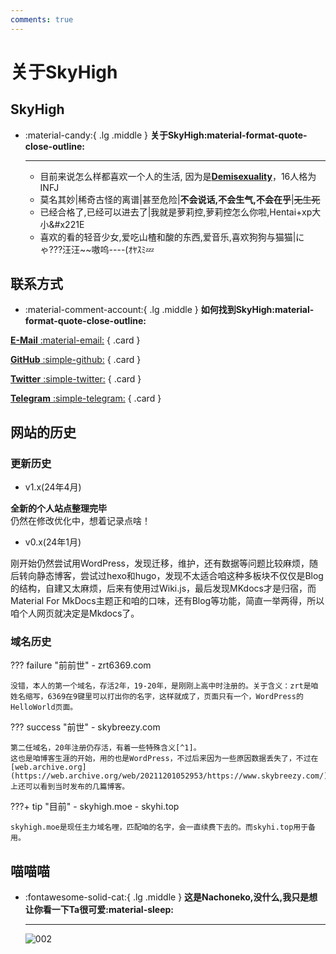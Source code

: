 ```yaml
---
comments: true
---
```


# **关于SkyHigh**

## SkyHigh

<div class="grid cards" markdown>

-   :material-candy:{ .lg .middle } __关于SkyHigh:material-format-quote-close-outline:__

    ---
    - 目前来说怎么样都喜欢一个人的生活, 因为是[**Demisexuality**](https://en.wikipedia.org/wiki/Demisexuality)，16人格为INFJ
    - 莫名其妙|稀奇古怪的离谱|甚至危险|**不会说话,不会生气,不会在乎**|<del>无生死</del>
    - 已经合格了,已经可以进去了|我就是萝莉控,萝莉控怎么你啦,Hentai+xp大小&#x221E
    - 喜欢的看的轻音少女,爱吃山楂和酸的东西,爱音乐,喜欢狗狗与猫猫|にゃ???汪汪~~嗷呜----(ｵﾔｽﾐ💤

</div>

## 联系方式

-   :material-comment-account:{ .lg .middle } __如何找到SkyHigh:material-format-quote-close-outline:__

<div class="grid" markdown>

[**E-Mail** :material-email:](mailto:hi@skyhigh.moe)
{ .card }

[**GitHub** :simple-github:](https://github.com/SkyHighR)
{ .card }

[**Twitter** :simple-twitter:](https://twitter.com/moeSkyHigh)
{ .card }

[**Telegram** :simple-telegram:](https://t.me/CatAzunyan)
{ .card }


</div>


## 网站的历史

### 更新历史

- v1.x(24年4月)

**全新的个人站点整理完毕**  
仍然在修改优化中，想着记录点啥！


- v0.x(24年1月)

刚开始仍然尝试用WordPress，发现迁移，维护，还有数据等问题比较麻烦，随后转向静态博客，尝试过hexo和hugo，发现不太适合咱这种多板块不仅仅是Blog的结构，自建又太麻烦，后来有使用过Wiki.js，最后发现MKdocs才是归宿，而Material For MkDocs主题正和咱的口味，还有Blog等功能，简直一举两得，所以咱个人网页就决定是Mkdocs了。

### 域名历史

??? failure "前前世"
    - zrt6369.com

    没错，本人的第一个域名，存活2年，19-20年，是刚刚上高中时注册的。关于含义：zrt是咱姓名缩写，6369在9键里可以打出你的名字，这样就成了，页面只有一个，WordPress的HelloWorld页面。

??? success "前世"
    - skybreezy.com

    第二任域名，20年注册仍存活，有着一些特殊含义[^1]。  
    这也是咱博客生涯的开始，用的也是WordPress，不过后来因为一些原因数据丢失了，不过在[web.archive.org](https://web.archive.org/web/20211201052953/https://www.skybreezy.com/)上还可以看到当时发布的几篇博客。

???+ tip "目前"
    - skyhigh.moe
    - skyhi.top

    skyhigh.moe是现任主力域名哩，匹配咱的名字，会一直续费下去的。而skyhi.top用于备用。



## 喵喵喵


<div class="grid cards" markdown>

-   :fontawesome-solid-cat:{ .lg .middle } **这是Nachoneko,没什么,我只是想让你看一下Ta很可爱:material-sleep:**

    ---
    ![002](https://mypic.skyhigh.moe/pic/showuse/nachoneko002.jpg)
    
</div>


[^1]: breezy意为微风的，微风是咱喜欢的人的名。